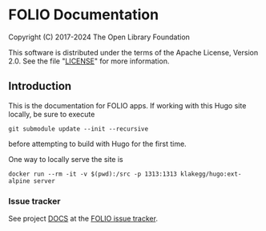 # FOLIO Documentation

Copyright (C) 2017-2024 The Open Library Foundation

This software is distributed under the terms of the Apache License,
Version 2.0. See the file "[LICENSE](LICENSE)" for more information.

## Introduction

This is the documentation for FOLIO apps.
If working with this Hugo site locally, be sure to execute

```
git submodule update --init --recursive
```

before attempting to build with Hugo for the first time.

One way to locally serve the site is

```
docker run --rm -it -v $(pwd):/src -p 1313:1313 klakegg/hugo:ext-alpine server
```

### Issue tracker

See project [DOCS](https://issues.folio.org/browse/DOCS)
at the [FOLIO issue tracker](https://dev.folio.org/guidelines/issue-tracker).

